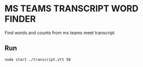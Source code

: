 # MS TEAMS TRANSCRIPT WORD FINDER

Find words and counts from ms teams meet transcript

## Run

```sh
node start ./transcript.vtt 50
```

